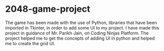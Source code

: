 # 2048-game-project
The game has been made with the use of Python, libraries that have been imported in Tkinter, in order to add some UI to my project. I have made this project in guidance of Mr. Parikh Jain, on Coding Ninjas Platform. The project helped me to get the concepts of adding UI in python and helped me to create the grid UI.
